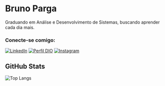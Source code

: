 
# Bruno Parga

Graduando em Análise e Desenvolvimento de Sistemas, buscando aprender cada dia mais.

### Conecte-se comigo:

[![LinkedIn](https://img.shields.io/badge/LinkedIn-0077B5?style=for-the-badge&logo=linkedin&logoColor=white)](https://www.linkedin.com/in/bruno-parga/)
[![Perfil DIO](https://img.shields.io/badge/-Meu%20Perfil%20na%20DIO-30A3DC?style=for-the-badge)](https://www.dio.me/users/brunoparga)
[![Instagram](https://img.shields.io/badge/-Instagram-%23E4405F?style=for-the-badge&logo=instagram&logoColor=white)](https://www.instagram.com/bruno_parga/)

## GitHub Stats

![Top Langs](https://github-readme-stats-git-masterrstaa-rickstaa.vercel.app/api/top-langs/?username=bruno-parga&bg_color=000&border_color=30A3DC&title_color=E94D5F&text_color=FFF)

